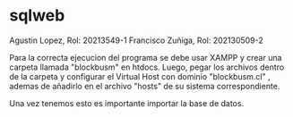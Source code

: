 # sqlweb

Agustin Lopez, Rol: 20213549-1
Francisco Zuñiga, Rol: 202130509-2

Para la correcta ejecucion del programa se debe usar XAMPP y crear una carpeta llamada "blockbusm" en htdocs. Luego, pegar los archivos dentro de la 
carpeta y configurar el Virtual Host con dominio "blockbusm.cl" , ademas de añadirlo en el archivo "hosts" de su sistema correspondiente. 

Una vez tenemos esto es importante importar la base de datos. 



